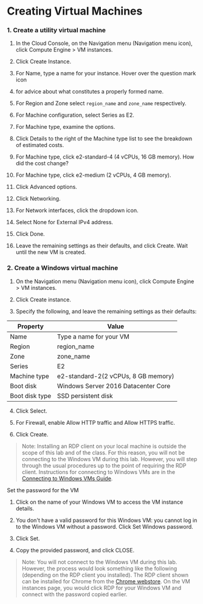 # Creating Virtual Machines

### 1. Create a utility virtual machine

1. In the Cloud Console, on the Navigation menu (Navigation menu icon), click Compute Engine > VM instances.

2. Click Create Instance.

3. For Name, type a name for your instance. Hover over the question mark icon

4. for advice about what constitutes a properly formed name.

5. For Region and Zone select `region_name` and `zone_name` respectively.

6. For Machine configuration, select Series as E2.

7. For Machine type, examine the options.

8. Click Details to the right of the Machine type list to see the breakdown of estimated costs.

9. For Machine type, click e2-standard-4 (4 vCPUs, 16 GB memory). How did the cost change?

10. For Machine type, click e2-medium (2 vCPUs, 4 GB memory).

11. Click Advanced options.

12. Click Networking.

13. For Network interfaces, click the dropdown icon.

14. Select None for External IPv4 address.

15. Click Done.

16. Leave the remaining settings as their defaults, and click Create. Wait until the new VM is created.

### 2. Create a Windows virtual machine

1. On the Navigation menu (Navigation menu icon), click Compute Engine > VM instances.

2. Click Create instance.

3. Specify the following, and leave the remaining settings as their defaults:

| Property       | Value                               |
| -------------- | ----------------------------------- |
| Name           | Type a name for your VM             |
| Region         | region_name                         |
| Zone           | zone_name                           |
| Series         | E2                                  |
| Machine type   | e2-standard-2(2 vCPUs, 8 GB memory) |
| Boot disk      | Windows Server 2016 Datacenter Core |
| Boot disk type | SSD persistent disk                 |

4. Click Select.

5. For Firewall, enable Allow HTTP traffic and Allow HTTPS traffic.

6. Click Create.

> Note: Installing an RDP client on your local machine is outside the scope of this lab and of the class. For this reason, you will not be connecting to the Windows VM during this lab. However, you will step through the usual procedures up to the point of requiring the RDP client. Instructions for connecting to Windows VMs are in the [Connecting to Windows VMs Guide](https://cloud.google.com/compute/docs/instances/connecting-to-windows?hl=id).

Set the password for the VM

1. Click on the name of your Windows VM to access the VM instance details.

2. You don't have a valid password for this Windows VM: you cannot log in to the Windows VM without a password. Click Set Windows password.

3. Click Set.

4. Copy the provided password, and click CLOSE.

> Note: You will not connect to the Windows VM during this lab. However, the process would look something like the following (depending on the RDP client you installed). The RDP client shown can be installed for Chrome from the [Chrome webstore](https://chromewebstore.google.com/detail/chrome-rdp-for-google-clo/mpbbnannobiobpnfblimoapbephgifkm?hl=en-US). On the VM instances page, you would click RDP for your Windows VM and connect with the password copied earlier.
